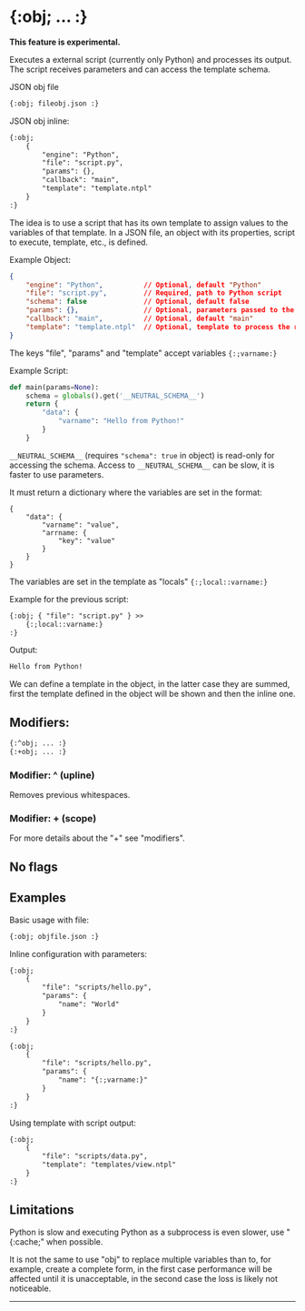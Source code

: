{:obj; ... :}
=============
**This feature is experimental.**

Executes a external script (currently only Python) and processes its output. The script receives parameters and can access the template schema.

JSON obj file
```html
{:obj; fileobj.json :}
```

JSON obj inline:

```html
{:obj;
    {
        "engine": "Python",
        "file": "script.py",
        "params": {},
        "callback": "main",
        "template": "template.ntpl"
    }
:}
```

The idea is to use a script that has its own template to assign values to the variables of that template. In a JSON file, an object with its properties, script to execute, template, etc., is defined.

Example Object:

```json
{
    "engine": "Python",          // Optional, default "Python"
    "file": "script.py",         // Required, path to Python script
    "schema": false              // Optional, default false
    "params": {},                // Optional, parameters passed to the script
    "callback": "main",          // Optional, default "main"
    "template": "template.ntpl"  // Optional, template to process the result
}
```

The keys "file", "params" and "template" accept variables `{:;varname:}`

Example Script:

```python
def main(params=None):
    schema = globals().get('__NEUTRAL_SCHEMA__')
    return {
        "data": {
            "varname": "Hello from Python!"
        }
    }
```

`__NEUTRAL_SCHEMA__` (requires `"schema": true` in object) is read-only for accessing the schema. Access to `__NEUTRAL_SCHEMA__` can be slow, it is faster to use parameters.

It must return a dictionary where the variables are set in the format:

```text
{
    "data": {
        "varname": "value",
        "arrname: {
            "key": "value"
        }
    }
}
```

The variables are set in the template as "locals" `{:;local::varname:}`

Example for the previous script:

```html
{:obj; { "file": "script.py" } >>
    {:;local::varname:}
:}
```

Output:
```html
Hello from Python!
```

We can define a template in the object, in the latter case they are summed, first the template defined in the object will be shown and then the inline one.

Modifiers:
----------

```html
{:^obj; ... :}
{:+obj; ... :}
```

### Modifier: ^ (upline)

Removes previous whitespaces.

### Modifier: + (scope)

For more details about the "+" see "modifiers".

No flags
--------


Examples
--------

Basic usage with file:
```html
{:obj; objfile.json :}
```

Inline configuration with parameters:
```html
{:obj;
    {
        "file": "scripts/hello.py",
        "params": {
            "name": "World"
        }
    }
:}

{:obj;
    {
        "file": "scripts/hello.py",
        "params": {
            "name": "{:;varname:}"
        }
    }
:}
```

Using template with script output:
```html
{:obj;
    {
        "file": "scripts/data.py",
        "template": "templates/view.ntpl"
    }
:}
```

Limitations
------------

Python is slow and executing Python as a subprocess is even slower, use "{:cache;" when possible.

It is not the same to use "obj" to replace multiple variables than to, for example, create a complete form, in the first case performance will be affected until it is unacceptable, in the second case the loss is likely not noticeable.

---
